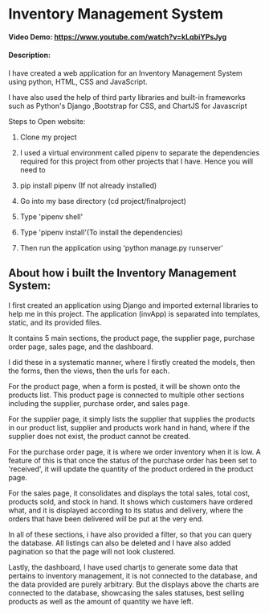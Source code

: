 # Inventory Management System
#### Video Demo: https://www.youtube.com/watch?v=kLqbiYPsJyg
#### Description:
I have created a web application for an Inventory Management System using python, HTML, CSS and JavaScript.

I have also used the help of third party libraries and built-in frameworks
such as Python's Django ,Bootstrap for CSS, and ChartJS for Javascript

Steps to Open website:
1. Clone my project

2. I used a virtual environment called pipenv to separate the dependencies required for this project from other projects that I have. Hence you will need to

3. pip install pipenv (If not already installed)

4. Go into my base directory (cd project/finalproject)

5. Type 'pipenv shell'

6. Type 'pipenv install'(To install the dependencies)

7. Then run the application using 'python manage.py runserver'


## About how i built the Inventory Management System:

I first created an application using Django and imported external libraries to help me in this project. The application (invApp) is separated into templates, static, and its provided files.

It contains 5 main sections, the product page, the supplier page, purchase order page, sales page, and the dashboard.

I did these in a systematic manner, where I firstly created the models, then the forms, then the views, then the urls for each.

For the product page, when a form is posted, it will be shown onto the products list. This product page is connected to multiple other sections including the supplier, purchase order, and sales page.

For the supplier page, it simply lists the supplier that supplies the products in our product list, supplier and products work hand in hand, where if the supplier does not exist, the product cannot be created.

For the purchase order page, it is where we order inventory when it is low. A feature of this is that once the status of the purchase order has been set to 'received', it will update the quantity of the product ordered in the product page.

For the sales page, it consolidates and displays the total sales, total cost, products sold, and stock in hand. It shows which customers have ordered what, and it is displayed according to its status and delivery, where the orders that have been delivered will be put at the very end.

In all of these sections, i have also provided a filter, so that you can query the database. All listings can also be deleted and I have also added pagination so that the page will not look clustered.

Lastly, the dashboard, I have used chartjs to generate some data that pertains to inventory management, it is not connected to the database, and the data provided are purely arbitrary. But the displays above the charts are connected to the database, showcasing the sales statuses, best selling products as well as the amount of quantity we have left.
